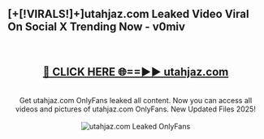 <h2>[+[!VIRALS!]+]utahjaz.com Leaked Video Viral On Social X Trending Now - v0miv</h2>
<br>
<div align="center">
<h2><a href="https://libra.edu.pl?utahjaz.com" rel="nofollow">🔴 CLICK HERE 🌐==►► utahjaz.com</a></h2>
<br>
Get utahjaz.com OnlyFans leaked all content. Now you can access all videos and pictures of utahjaz.com OnlyFans. New Updated Files 2025!
<br>
<br>
<a href="https://libra.edu.pl?utahjaz.com" rel="nofollow" data-target="animated-image.originalLink"><img src="https://i.ibb.co.com/WyWwxjT/player-gif2.gif" alt="utahjaz.com Leaked OnlyFans" style="max-width: 100%; display: inline-block;" data-target="animated-image.originalImage"></a>
</div>
<br>